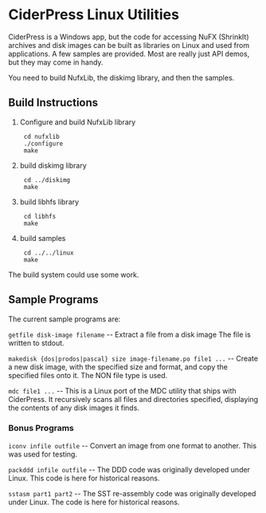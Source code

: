CiderPress Linux Utilities
==========================

CiderPress is a Windows app, but the code for accessing NuFX (ShrinkIt)
archives and disk images can be built as libraries on Linux and used
from applications.  A few samples are provided.  Most are really just
API demos, but they may come in handy.

You need to build NufxLib, the diskimg library, and then the samples.

Build Instructions
------------------

1. Configure and build NufxLib library

        cd nufxlib
        ./configure
        make

2. build diskimg library

        cd ../diskimg
        make

3. build libhfs library

        cd libhfs
        make

4. build samples

        cd ../../linux
        make

The build system could use some work.


Sample Programs
---------------

The current sample programs are:

`getfile disk-image filename` --
Extract a file from a disk image The file is written to stdout.

`makedisk {dos|prodos|pascal} size image-filename.po file1 ...` --
Create a new disk image, with the specified size and format, and copy the
specified files onto it.  The NON file type is used.

`mdc file1 ...` --
This is a Linux port of the MDC utility that ships with CiderPress.
It recursively scans all files and directories specified, displaying
the contents of any disk images it finds.


### Bonus Programs ###

`iconv infile outfile` --
Convert an image from one format to another.  This was used for testing.

`packddd infile outfile` --
The DDD code was originally developed under Linux.  This code is here
for historical reasons.

`sstasm part1 part2` --
The SST re-assembly code was originally developed under Linux.  The code
is here for historical reasons.

